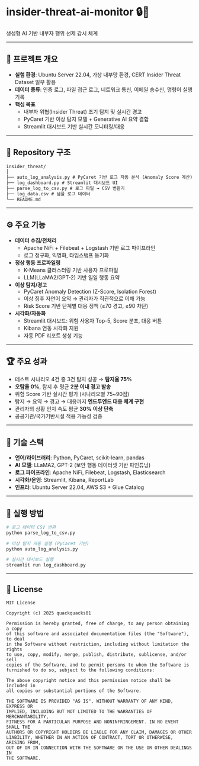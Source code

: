 # insider-threat-ai-monitor 🔒🤖
생성형 AI 기반 내부자 행위 선제 감시 체계  

---

## 📑 프로젝트 개요
- **실험 환경**: Ubuntu Server 22.04, 가상 내부망 환경, CERT Insider Threat Dataset 일부 활용  
- **데이터 종류**: 인증 로그, 파일 접근 로그, 네트워크 통신, 이메일 송수신, 명령어 실행 기록  
- **핵심 목표**
  - 내부자 위협(Insider Threat) 조기 탐지 및 실시간 경고
  - PyCaret 기반 이상 탐지 모델 + Generative AI 요약 결합
  - Streamlit 대시보드 기반 실시간 모니터링/대응

---

## 📂 Repository 구조
```markdown
insider_threat/
│
├── auto_log_analysis.py # PyCaret 기반 로그 자동 분석 (Anomaly Score 계산)
├── log_dashboard.py # Streamlit 대시보드 UI
├── parse_log_to_csv.py # 로그 파일 → CSV 변환기
├── log_data.csv # 샘플 로그 데이터
└── README.md
```


---

## ⚙️ **주요 기능**
- **데이터 수집/전처리**
  - Apache NiFi + Filebeat + Logstash 기반 로그 파이프라인
  - 로그 정규화, 익명화, 타임스탬프 동기화
- **정상 행동 프로파일링**
  - K-Means 클러스터링 기반 사용자 프로파일
  - LLM(LLaMA2/GPT-2) 기반 일일 행동 요약
- **이상 탐지/경고**
  - PyCaret Anomaly Detection (Z-Score, Isolation Forest)
  - 이상 징후 자연어 요약 → 관리자가 직관적으로 이해 가능
  - Risk Score 기반 단계별 대응 정책 (≥70 경고, ≥90 차단)
- **시각화/자동화**
  - Streamlit 대시보드: 위험 사용자 Top-5, Score 분포, 대응 버튼
  - Kibana 연동 시각화 지원
  - 자동 PDF 리포트 생성 기능

---

## 🏆 주요 성과
- 테스트 시나리오 4건 중 3건 탐지 성공 → **탐지율 75%**
- **오탐율 0%**, 탐지 후 평균 **2분 이내 경고 발송**
- 위험 Score 기반 실시간 평가 (시나리오별 75~90점)
- 탐지 → 요약 → 경고 → 대응까지 **엔드투엔드 대응 체계 구현**
- 관리자의 상황 인지 속도 평균 **30% 이상 단축**
- 공공기관/국가기반시설 적용 가능성 검증

---

## 🔧 기술 스택
- **언어/라이브러리**: Python, PyCaret, scikit-learn, pandas  
- **AI 모델**: LLaMA2, GPT-2 (보안 행동 데이터셋 기반 파인튜닝)  
- **로그 파이프라인**: Apache NiFi, Filebeat, Logstash, Elasticsearch  
- **시각화/운영**: Streamlit, Kibana, ReportLab  
- **인프라**: Ubuntu Server 22.04, AWS S3 + Glue Catalog  

---

## 🚀 실행 방법
```bash
# 로그 데이터 CSV 변환
python parse_log_to_csv.py

# 이상 탐지 자동 실행 (PyCaret 기반)
python auto_log_analysis.py

# 실시간 대시보드 실행
streamlit run log_dashboard.py
```

---

## 📜 License
```text
MIT License

Copyright (c) 2025 quackquacks01

Permission is hereby granted, free of charge, to any person obtaining a copy
of this software and associated documentation files (the "Software"), to deal
in the Software without restriction, including without limitation the rights
to use, copy, modify, merge, publish, distribute, sublicense, and/or sell
copies of the Software, and to permit persons to whom the Software is
furnished to do so, subject to the following conditions:

The above copyright notice and this permission notice shall be included in
all copies or substantial portions of the Software.

THE SOFTWARE IS PROVIDED "AS IS", WITHOUT WARRANTY OF ANY KIND, EXPRESS OR
IMPLIED, INCLUDING BUT NOT LIMITED TO THE WARRANTIES OF MERCHANTABILITY,
FITNESS FOR A PARTICULAR PURPOSE AND NONINFRINGEMENT. IN NO EVENT SHALL THE
AUTHORS OR COPYRIGHT HOLDERS BE LIABLE FOR ANY CLAIM, DAMAGES OR OTHER
LIABILITY, WHETHER IN AN ACTION OF CONTRACT, TORT OR OTHERWISE, ARISING FROM,
OUT OF OR IN CONNECTION WITH THE SOFTWARE OR THE USE OR OTHER DEALINGS IN
THE SOFTWARE.
```
